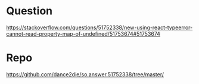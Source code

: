 # Question

https://stackoverflow.com/questions/51752338/new-using-react-typeerror-cannot-read-property-map-of-undefined/51753674#51753674

# Repo
https://github.com/dance2die/so.answer.51752338/tree/master/
